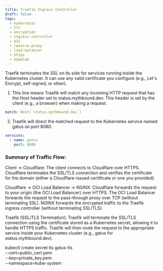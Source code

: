 ```yaml
---
title: Traefik Ingress Controller
draft: false
tags:
  - kubernetes
  - tls
  - encryption
  - ingress-controller
  - k3s
  - reverse-proxy
  - load-balancer
  - https
  - homelab
---
```


Traefik terminates the SSL on its side for services running inside the Kubernetes cluster. It can use any valid certificate you configure (e.g., Let's Encrypt, self-signed, or other).

1. This line means Traefik will match any incoming HTTP request that has the Host header set to status.mythbound.dev. This header is set by the client (e.g., a browser) when making a request.

```yaml
match: Host(`status.mythbound.dev`)
```

2. Traefik will direct the matched request to the Kubernetes service named gatus on port 8080.
```yaml
services:
  - name: gatus
    port: 8080
```

### Summary of Traffic Flow:
Client → Cloudflare:
    The client connects to Cloudflare over HTTPS.
    Cloudflare terminates the SSL/TLS connection and verifies the certificate for the domain (either a Cloudflare-issued certificate or one you provided).

Cloudflare → OCI Load Balancer → NGINX:
    Cloudflare forwards the request to your origin (the OCI Load Balancer) over HTTPS.
    The OCI Load Balancer forwards the request to the pass-through proxy over TCP (without terminating SSL).
    NGINX forwards the encrypted traffic to the Traefik ingress controller (without terminating SSL/TLS).

Traefik (SSL/TLS Termination):
    Traefik will terminate the SSL/TLS connection using the certificate stored as a Kubernetes secret, allowing it to handle HTTPS traffic.
    Traefik will then route the request to the appropriate service inside your Kubernetes cluster (e.g., gatus for status.mythbound.dev).


kubectl create secret tls gatus-tls \
  --cert=public_cert.pem \
  --key=private_key.pem \
  --namespace=kube-system